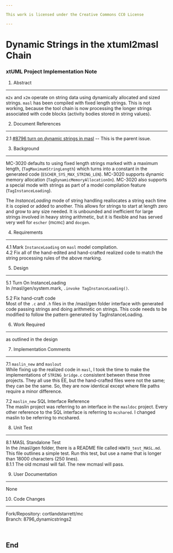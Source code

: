 ```yaml
---

This work is licensed under the Creative Commons CC0 License

---
```


# Dynamic Strings in the xtuml2masl Chain
### xtUML Project Implementation Note

1. Abstract
-----------

`m2x` and `x2m` operate on string data using dynamically allocated and
sized strings.  `masl` has been compiled with fixed length strings.
This is not working, because the tool chain is now processing the
longer strings associated with code blocks (activity bodies stored
in string values).

2. Document References
----------------------
<a id="2.1"></a>2.1 [#8796 turn on dynamic strings in masl](https://support.onefact.net/issues/8796) -- This is the parent issue.

3. Background
-------------
MC-3020 defaults to using fixed length strings marked with a maximum
length, (`TagMaximumStringLength`) which turns into a constant
in the generated code (`ESCHER_SYS_MAX_STRING_LEN`).  MC-3020 supports
dynamic memory allocation (`TagDynamicMemoryAllocationOn`).  MC-3020
also supports a special mode with strings as part of a model compilation
feature (`TagInstanceLoading`).

The _InstanceLoading_ mode of string handling reallocates a string
each time it is copied or added to another.  This allows for strings
to start at length zero and grow to any size needed.  It is unbounded
and inefficient for large strings involved in heavy string arithmetic,
but it is flexible and has served very well for `escher` (mcmc) and
`docgen`.

4. Requirements
---------------
4.1 Mark `InstanceLoading` on `masl` model compilation.  
4.2 Fix all of the hand-edited and hand-crafted realized code to
match the string processing rules of the above marking.  

5. Design
---------
5.1 Turn On InstanceLoading  
In /masl/gen/system.mark, `.invoke TagInstanceLoading()`.  

5.2 Fix hand-craft code  
Most of the `.c` and `.h` files in the /masl/gen folder interface
with generated code passing strings and doing arithmetic on strings.
This code needs to be modified to follow the pattern generated by
TagInstanceLoading.

6. Work Required
----------------
as outlined in the design

7. Implementation Comments
--------------------------
7.1 `maslin_new` and `maslout`  
While fixing up the realized code in `masl`, I took the time to make
the implementations of `STRING_bridge.c` consistent between these 
three projects.  They all use this EE, but the hand-crafted files were
not the same; they can be the same.  So, they are now
identical except where file paths require a minor difference.

7.2 `maslin_new` SQL Interface Reference  
The maslin project was referring to an interface in the `masldoc`
project.  Every other reference to the SQL interface is referring
to `mcshared`.  I changed maslin to be referring to mcshared.

8. Unit Test
------------
8.1 MASL Standalone Test  
In the /masl/gen folder, there is a README file called `HOWTO_test_MASL.md`.
This file outlines a simple test.  Run this test, but use a name that is
longer than 18000 characters (250 lines).  
8.1.1 The old mcmasl will fail.  The new mcmasl will pass.  

9. User Documentation
---------------------
None

10. Code Changes
----------------
Fork/Repository:  cortlandstarrett/mc  
Branch:  8796_dynamicstrings2  

<pre>

</pre>


End
---


